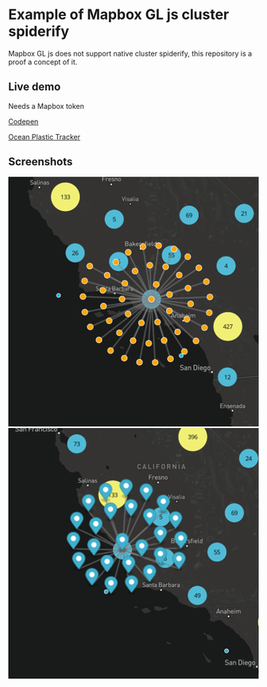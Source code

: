 # Example of Mapbox GL js cluster spiderify

Mapbox GL js does not support native cluster spiderify, this repository is a proof a concept of it.

## Live demo

Needs a Mapbox token

[Codepen](https://codepen.io/FranckK/pen/qBWrJLV?)

[Ocean Plastic Tracker](https://oceanplastictracker.com)

## Screenshots

![spider_layer](screenshots/spider_layer.png)
![spider_marker](screenshots/spider_markers.png)
